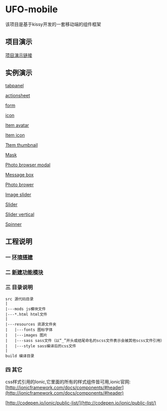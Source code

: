 # UFO-mobile
该项目是基于kissy开发的一套移动端的组件框架

## 项目演示
[项目演示链接](https://wangzhengquan.github.io/UFO/project/build/home/index.html)


## 实例演示

[tabpanel](https://wangzhengquan.github.io/UFO/demo/tab/tabpanel.html)

[actionsheet](https://wangzhengquan.github.io/UFO/demo/actionsheet/actionsheet.html)

[form](https://wangzhengquan.github.io/UFO/demo/form/form.html)

[icon](https://wangzhengquan.github.io/UFO/demo/icon/icon.html)

[Item avatar](https://wangzhengquan.github.io/UFO/demo/item/item-avatar.html)

[Item icon](https://wangzhengquan.github.io/UFO/demo/item/item-icon.html)

[Ttem thumbnail](https://wangzhengquan.github.io/UFO/demo/item/item-thumbnail.html)

[Mask](https://wangzhengquan.github.io/UFO/demo/mask/mask.html)


[Photo browser modal](https://wangzhengquan.github.io/UFO/demo/modal/photo-browser-modal.html)

[Message box](https://wangzhengquan.github.io/UFO/demo/popup/message-box.html)

[Photo brower](https://wangzhengquan.github.io/UFO/demo/slider/photo-browser.html)

[Image slider](https://wangzhengquan.github.io/UFO/demo/slider/image-slider.html)

[Slider](https://wangzhengquan.github.io/UFO/demo/slider/slider.html)

[Slider vertical](https://wangzhengquan.github.io/UFO/demo/slider/slider-vertical.html)


[Spinner](https://wangzhengquan.github.io/UFO/demo/spinner/spinner.html)





## 工程说明

### 一 [环境搭建](环境搭建.md)

### 二 [新建功能模块](新建功能模块.md)


### 三 目录说明

	src 源代码目录
	| 
	|---mods js模块文件
    |---*.html html文件
	|
	|---resources 资源文件夹
	|   |---fonts 图标字体
	|   |---images 图片
	|   |---sass sass文件（以“_”开头或结尾命名的scss文件表示会被其他scss文件引用）
	|   |---style sass编译后的css文件
	|
	build 编译目录


### 四 其它

css样式引用的Ionic,它里面的所有的样式组件皆可用,ionic官网:
[http://ionicframework.com/docs/components/#header](http://ionicframework.com/docs/components/#header)

[http://codepen.io/ionic/public-list/](http://codepen.io/ionic/public-list/)




